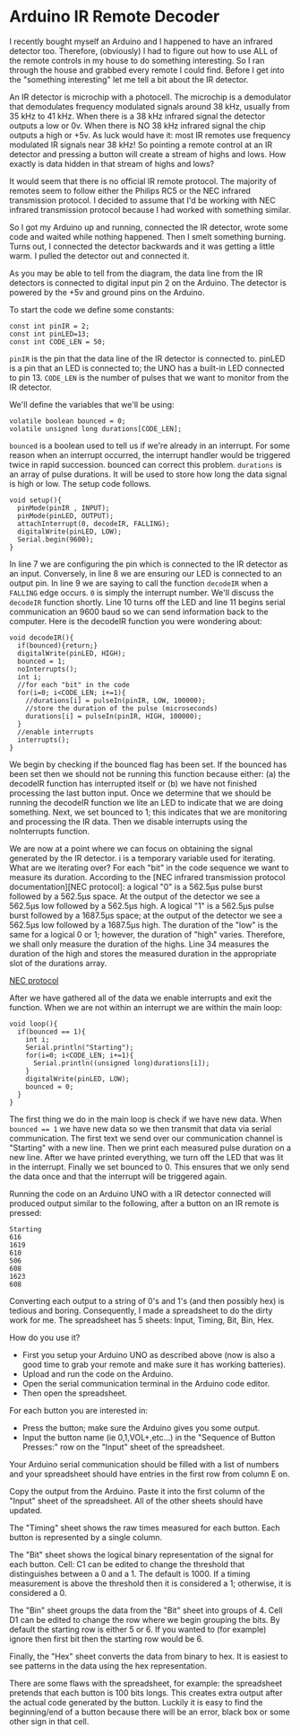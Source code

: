 Arduino IR Remote Decoder
=========================
I recently
bought myself an Arduino and I happened to have an infrared detector
too. Therefore, (obviously) I had to figure out how to use ALL of
the remote controls in my house to do something interesting. So I
ran through the house and grabbed every remote I could find. Before
I get into the "something interesting" let me tell a bit about the
IR detector.

An IR detector is microchip with a photocell. The microchip is a
demodulator that demodulates frequency modulated signals around 38 kHz,
usually from 35 kHz to 41 kHz. When there is a 38 kHz infrared signal
the detector outputs a low or 0v. When there is NO 38 kHz infrared
signal the chip outputs a high or +5v. As luck would have it: most IR
remotes use frequency modulated IR signals near 38 kHz! So pointing
a remote control at an IR detector and pressing a button will create
a stream of highs and lows. How exactly is data hidden in that stream
of highs and lows?

It would seem that there is no official IR remote protocol. The
majority of remotes seem to follow either the Philips RC5 or the
NEC infrared transmission protocol. I decided to assume that I'd be
working with NEC infrared transmission protocol because I had worked
with something similar.

So I got my Arduino up and running, connected the IR detector, wrote
some code and waited while nothing happened. Then I smelt something
burning. Turns out, I connected the detector backwards and it was
getting a little warm. I pulled the detector out and connected it.

As you may be able to tell from the diagram, the data line from the
IR detectors is connected to digital input pin 2 on the Arduino. The
detector is powered by the +5v and ground pins on the Arduino.

To start the code we define some constants:

    const int pinIR = 2;
	const int pinLED=13;
	const int CODE_LEN = 50;

`pinIR` is the pin that the data line of the IR detector is connected
to. pinLED is a pin that an LED is connected to; the UNO has a
built-in LED connected to pin 13. `CODE_LEN` is the number of pulses
that we want to monitor from the IR detector.

We'll define the variables that we'll be using:

    volatile boolean bounced = 0;
	volatile unsigned long durations[CODE_LEN];

`bounced` is a boolean used to tell us if we're already in an
interrupt. For some reason when an interrupt occurred, the interrupt
handler would be triggered twice in rapid succession. bounced can
correct this problem. `durations` is an array of pulse durations. It
will be used to store how long the data signal is high or low. The
setup code follows.

    void setup(){
      pinMode(pinIR , INPUT);
      pinMode(pinLED, OUTPUT);
      attachInterrupt(0, decodeIR, FALLING);
      digitalWrite(pinLED, LOW);
      Serial.begin(9600);
    }

In line 7 we are configuring the pin which is connected to the IR
detector as an input. Conversely, in line 8 we are ensuring our LED
is connected to an output pin. In line 9 we are saying to call the
function `decodeIR` when a `FALLING` edge occurs. `0` is simply the
interrupt number. We'll discuss the `decodeIR` function shortly. Line 10
turns off the LED and line 11 begins serial communication an 9600 baud
so we can send information back to the computer. Here is the decodeIR
function you were wondering about:

	void decodeIR(){
	  if(bounced){return;}
	  digitalWrite(pinLED, HIGH);
	  bounced = 1;
	  noInterrupts();
	  int i;
	  //for each "bit" in the code
	  for(i=0; i<CODE_LEN; i+=1){
	    //durations[i] = pulseIn(pinIR, LOW, 100000);
	    //store the duration of the pulse (microseconds)
	    durations[i] = pulseIn(pinIR, HIGH, 100000);
	  }
	  //enable interrupts
	  interrupts();
	}

We begin by checking if the bounced flag has been set. If the
bounced has been set then we should not be running this function
because either: (a) the decodeIR function has interrupted itself or
(b) we have not finished processing the last button input. Once we
determine that we should be running the decodeIR function we lite an
LED to indicate that we are doing something. Next, we set bounced
to 1; this indicates that we are monitoring and processing the IR
data. Then we disable interrupts using the noInterrupts function.

We are now at a point where we can focus on obtaining the signal
generated by the IR detector. i is a temporary variable used for
iterating. What are we iterating over? For each "bit" in the code
sequence we want to measure its duration. According to the [NEC
infrared transmission protocol documentation][NEC protocol]: a logical
"0" is a 562.5µs pulse burst followed by a 562.5µs space. At the
output of the detector we see a 562.5µs low followed by a 562.5µs high.
A logical "1" is a 562.5µs pulse burst followed by a 1687.5µs space;
at the output of the detector we see a 562.5µs low followed by a
1687.5µs high. The duration of the "low" is the same for a logical
0 or 1; however, the duration of "high" varies. Therefore, we shall
only measure the duration of the highs. Line 34 measures the duration
of the high and stores the measured duration in the appropriate slot
of the durations array.

 [NEC protocol](http://wiki.altium.com/display/ADOH/NEC+Infrared+Transmission+Protocol)

After we have gathered all of the data we enable interrupts and exit
the function. When we are not within an interrupt we are within the
main loop:

	void loop(){
	  if(bounced == 1){
	    int i;
	    Serial.println("Starting");
	    for(i=0; i<CODE_LEN; i+=1){
	      Serial.println((unsigned long)durations[i]);
	    }
	    digitalWrite(pinLED, LOW);
	    bounced = 0;
	  }
	}

The first thing we do in the main loop is check if we have new
data. When `bounced == 1` we have new data so we then transmit that data
via serial communication. The first text we send over our communication
channel is "Starting" with a new line. Then we print each measured
pulse duration on a new line. After we have printed everything,
we turn off the LED that was lit in the interrupt. Finally we set
bounced to 0. This ensures that we only send the data once and that
the interrupt will be triggered again.

Running the code on an Arduino UNO with a IR detector connected will
produced output similar to the following, after a button on an IR
remote is pressed:

	Starting
	616
	1619
	610
	506
	608
	1623
	608

Converting each output to a string of 0's and 1's (and then possibly
hex) is tedious and boring. Consequently, I made a spreadsheet to do
the dirty work for me. The spreadsheet has 5 sheets: Input, Timing,
Bit, Bin, Hex.

How do you use it?

  - First you setup your Arduino UNO as described above (now is also a good time to grab your remote and make sure it has working batteries).
  - Upload and run the code on the Arduino.
  - Open the serial communication terminal in the Arduino code editor.
  - Then open the spreadsheet.

For each button you are interested in:

  - Press the button; make sure the Arduino gives you some output.
  - Input the button name (ie 0,1,VOL+,etc...) in the "Sequence of Button Presses:" row on the "Input" sheet of the spreadsheet.

Your Arduino serial communication should be filled with a list of
numbers and your spreadsheet should have entries in the first row
from column E on.

Copy the output from the Arduino. Paste it into the first column of
the "Input" sheet of the spreadsheet. All of the other sheets should
have updated.

The "Timing" sheet shows the raw times measured for each button. Each
button is represented by a single column.

The "Bit" sheet shows the logical binary representation of the signal
for each button. Cell: C1 can be edited to change the threshold
that distinguishes between a 0 and a 1. The default is 1000. If a
timing measurement is above the threshold then it is considered a 1;
otherwise, it is considered a 0.

The "Bin" sheet groups the data from the "Bit" sheet into groups of
4. Cell D1 can be edited to change the row where we begin grouping the
bits. By default the starting row is either 5 or 6. If you wanted to
(for example) ignore then first bit then the starting row would be 6.

Finally, the "Hex" sheet converts the data from binary to hex. It is
easiest to see patterns in the data using the hex representation.

There are some flaws with the spreadsheet, for example: the spreadsheet
pretends that each button is 100 bits longs. This creates extra output
after the actual code generated by the button. Luckily it is easy to
find the beginning/end of a button because there will be an error,
black box or some other sign in that cell.
